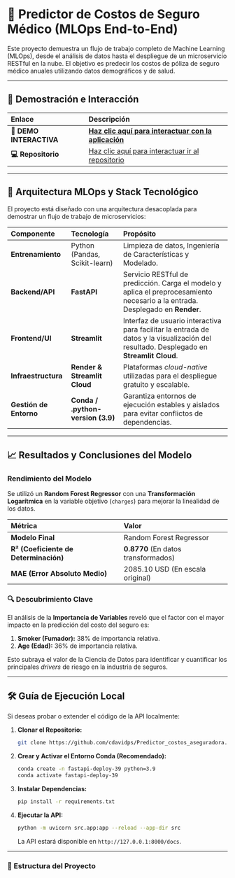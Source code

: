 # 🏥 Predictor de Costos de Seguro Médico (MLOps End-to-End)

Este proyecto demuestra un flujo de trabajo completo de Machine Learning (MLOps), desde el análisis de datos hasta el despliegue de un microservicio RESTful en la nube. El objetivo es predecir los costos de póliza de seguro médico anuales utilizando datos demográficos y de salud.

---

## 🎯 Demostración e Interacción

| Enlace | Descripción |
| :--- | :--- |
| **🔗 DEMO INTERACTIVA** | **[Haz clic aquí para interactuar con la aplicación](https://predictorcostosaseguradora-kom2nuhrstxlprhcimkhjg.streamlit.app/)** |
| **💻 Repositorio** | [Haz clic aquí para interactuar ir al repositorio](https://github.com/cdavidps/Predictor_costos_aseguradora/tree/main) |

---

## 🚀 Arquitectura MLOps y Stack Tecnológico

El proyecto está diseñado con una arquitectura desacoplada para demostrar un flujo de trabajo de microservicios:

| Componente | Tecnología | Propósito |
| :--- | :--- | :--- |
| **Entrenamiento** | Python (Pandas, Scikit-learn) | Limpieza de datos, Ingeniería de Características y Modelado. |
| **Backend/API** | **FastAPI** | Servicio RESTful de predicción. Carga el modelo y aplica el preprocesamiento necesario a la entrada. Desplegado en **Render**. |
| **Frontend/UI** | **Streamlit** | Interfaz de usuario interactiva para facilitar la entrada de datos y la visualización del resultado. Desplegado en **Streamlit Cloud**. |
| **Infraestructura** | **Render & Streamlit Cloud** | Plataformas *cloud-native* utilizadas para el despliegue gratuito y escalable. |
| **Gestión de Entorno**| **Conda / .python-version (3.9)** | Garantiza entornos de ejecución estables y aislados para evitar conflictos de dependencias. |

---

## 📈 Resultados y Conclusiones del Modelo

### Rendimiento del Modelo

Se utilizó un **Random Forest Regressor** con una **Transformación Logarítmica** en la variable objetivo (`charges`) para mejorar la linealidad de los datos.

| Métrica | Valor |
| :--- | :--- |
| **Modelo Final** | Random Forest Regressor |
| **R² (Coeficiente de Determinación)** | **0.8770** (En datos transformados) |
| **MAE (Error Absoluto Medio)** | $2085.10$ USD (En escala original) |

### 🔍 Descubrimiento Clave

El análisis de la **Importancia de Variables** reveló que el factor con el mayor impacto en la predicción del costo del seguro es:

1.  **Smoker (Fumador):** 38% de importancia relativa.
2.  **Age (Edad):** 36% de importancia relativa.

Esto subraya el valor de la Ciencia de Datos para identificar y cuantificar los principales *drivers* de riesgo en la industria de seguros.

---

## 🛠️ Guía de Ejecución Local

Si deseas probar o extender el código de la API localmente:

1.  **Clonar el Repositorio:**
    ```bash
    git clone https://github.com/cdavidps/Predictor_costos_aseguradora.git
    ```

2.  **Crear y Activar el Entorno Conda (Recomendado):**
    ```bash
    conda create -n fastapi-deploy-39 python=3.9
    conda activate fastapi-deploy-39
    ```

3.  **Instalar Dependencias:**
    ```bash
    pip install -r requirements.txt
    ```

4.  **Ejecutar la API:**
    ```bash
    python -m uvicorn src.app:app --reload --app-dir src
    ```
    La API estará disponible en `http://127.0.0.1:8000/docs`.

---

### 📂 Estructura del Proyecto
